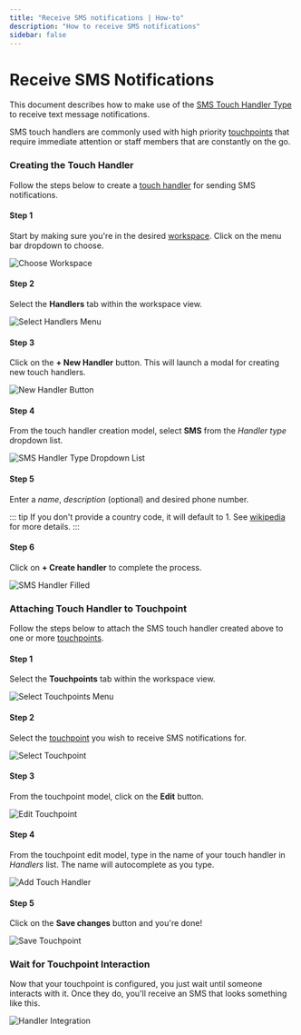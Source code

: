 ```yaml
---
title: "Receive SMS notifications | How-to"
description: "How to receive SMS notifications"
sidebar: false
---
```


# Receive SMS Notifications

This document describes how to make use of the [SMS Touch Handler Type](/reference/touch-handler-types/sms/) to receive text message notifications.

SMS touch handlers are commonly used with high priority [touchpoints](/reference/touchpoints/) that require immediate attention or staff members that are constantly on the go.

### Creating the Touch Handler

Follow the steps below to create a [touch handler](/reference/touch-handlers/) for sending SMS notifications.

#### Step 1

Start by making sure you're in the desired [workspace](/reference/workspaces/). Click on the menu bar dropdown to choose.

![Choose Workspace](/images/navigation/choose-workspace-dropdown.png)

#### Step 2

Select the **Handlers** tab within the workspace view.

![Select Handlers Menu](/images/navigation/select-handlers-menu.png)

#### Step 3

Click on the **+ New Handler** button. This will launch a modal for creating new touch handlers.

![New Handler Button](/images/buttons/new-handler.png)

#### Step 4

From the touch handler creation model, select **SMS** from the _Handler type_ dropdown list.

![SMS Handler Type Dropdown List](/images/modals/office-create-handler-sms.png)

#### Step 5

Enter a _name_, _description_ (optional) and desired phone number.

::: tip
If you don't provide a country code, it will default to 1. See [wikipedia](https://en.wikipedia.org/wiki/List_of_country_calling_codes) for more details.
:::

#### Step 6

Click on **+ Create handler** to complete the process.

![SMS Handler Filled](/images/modals/office-create-handler-sms-filled.png)

### Attaching Touch Handler to Touchpoint

Follow the steps below to attach the SMS touch handler created above to one or more [touchpoints](/reference/touchpoints/).

#### Step 1

Select the **Touchpoints** tab within the workspace view.

![Select Touchpoints Menu](/images/navigation/select-touchpoints-menu.png)

#### Step 2

Select the [touchpoint](/reference/touchpoints/) you wish to receive SMS notifications for.

![Select Touchpoint](/images/tree/personal-office-select-touchpoint.png)

#### Step 3

From the touchpoint model, click on the **Edit** button.

![Edit Touchpoint](/images/modals/personal-office-coffee-machine-edit-touchpoint.png)

#### Step 4

From the touchpoint edit model, type in the name of your touch handler in _Handlers_ list. The name will autocomplete as you type.

![Add Touch Handler](/images/modals/personal-office-coffee-machine-edit-touchpoint-handlers-sms.png)

#### Step 5

Click on the **Save changes** button and you're done!

![Save Touchpoint](/images/modals/personal-office-coffee-machine-edit-touchpoint-handlers-sms-save.png)

### Wait for Touchpoint Interaction 

Now that your touchpoint is configured, you just wait until someone interacts with it. Once they do, you'll receive an SMS that looks something like this.

![Handler Integration](/images/handlers/personal-office-coffee-machine-sms.png)

